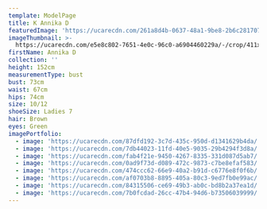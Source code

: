 ```yaml
---
template: ModelPage
title: K Annika D
featuredImage: 'https://ucarecdn.com/261a8d4b-0637-48a1-9be8-2b6c2817077b/'
imageThumbnail: >-
  https://ucarecdn.com/e5e8c802-7651-4e0c-96c0-a6904460229a/-/crop/411x456/21,25/-/preview/
firstName: Annika D
collection: ''
height: 152cm
measurementType: bust
bust: 73cm
waist: 67cm
hips: 74cm
size: 10/12
shoeSize: Ladies 7
hair: Brown
eyes: Green
imagePortfolio:
  - image: 'https://ucarecdn.com/87dfd192-3c7d-435c-950d-d1341629b4da/'
  - image: 'https://ucarecdn.com/7db44023-11fd-40e5-9035-29b4294f3d8a/'
  - image: 'https://ucarecdn.com/fab4f21e-9450-4267-8335-331d087d5ab7/'
  - image: 'https://ucarecdn.com/0ad9f73d-d089-472c-9873-c7be8efaf583/'
  - image: 'https://ucarecdn.com/474ccc62-66e9-40a2-b91d-c6776e8f0f6b/'
  - image: 'https://ucarecdn.com/af0703b8-8895-405a-80c3-9ed7fb0e99ac/'
  - image: 'https://ucarecdn.com/84315506-ce69-49b3-ab0c-bd8b2a37ea1d/'
  - image: 'https://ucarecdn.com/7b0fcdad-26cc-47b4-94d6-b73506039999/'
---
```


